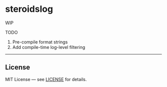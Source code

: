 # steroidslog

WIP

TODO
1. Pre-compile format strings
2. Add compile-time log-level filtering

---

## License

MIT License — see [LICENSE](LICENSE) for details.

